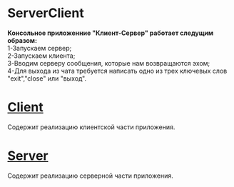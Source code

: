 # ServerClient
<b>Консольное приложенние "Клиент-Сервер" работает следущим образом:</b><br> 
1-Запускаем сервер;<br>
2-Запускаем клиента;<br>
3-Вводим серверу сообщения, которые нам возвращаются эхом;<br>
4-Для выхода из чата требуется написать одно из трех ключевых слов "exit","close" или "выход".
# <a href="https://github.com/deznod/ServerClient/blob/master/src/ru/dve/serverclient/Client.java">Client</a>
Содержит реализацию клиентской части приложения.
# <a href="https://github.com/deznod/ServerClient/blob/master/src/ru/dve/serverclient/Server.java">Server</a>
Содержит реализацию серверной части приложения.
